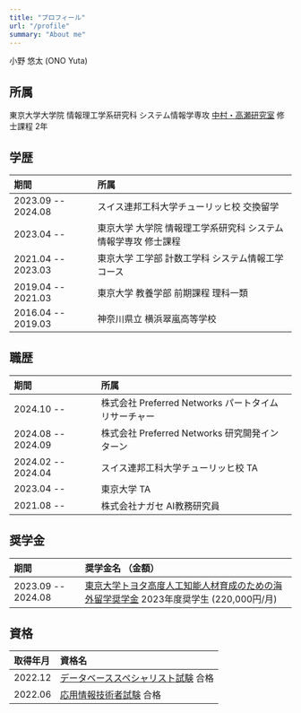 ```yaml
---
title: "プロフィール"
url: "/profile"
summary: "About me"
---
```


小野 悠太 (ONO Yuta)


## 所属

東京大学大学院 情報理工学系研究科 システム情報学専攻 [中村・高瀬研究室](http://www.hal.ipc.i.u-tokyo.ac.jp/) 修士課程 2年


## 学歴

| 期間               | 所属                                                      |
| :----------------- | :-------------------------------------------------------- |
| 2023.09 -- 2024.08 | スイス連邦工科大学チューリッヒ校 交換留学 |
| 2023.04 --         | 東京大学 大学院 情報理工学系研究科 システム情報学専攻 修士課程 |
| 2021.04 -- 2023.03 | 東京大学 工学部 計数工学科 システム情報工学コース             |
| 2019.04 -- 2021.03 | 東京大学 教養学部 前期課程 理科一類                                  |
| 2016.04 -- 2019.03 | 神奈川県立 横浜翠嵐高等学校                                 |


## 職歴

| 期間               | 所属                                                      |
| :----------------- | :-------------------------------------------------------- |
| 2024.10 --         | 株式会社 Preferred Networks パートタイムリサーチャー |
| 2024.08 -- 2024.09 | 株式会社 Preferred Networks 研究開発インターン  |
| 2024.02 -- 2024.04 | スイス連邦工科大学チューリッヒ校 TA |
| 2023.04 --         | 東京大学 TA |
| 2021.08 --         | 株式会社ナガセ AI教務研究員 |


## 奨学金

| 期間               | 奨学金名 （金額）                                                                                          |
| :----------------- | :------------------------------------------------------------------------------------------------------- |
| 2023.09 -- 2024.08 | [東京大学トヨタ高度人工知能人材育成のための海外留学奨学金](https://www.u-tokyo.ac.jp/adm/go-global/ja/scholarship-list-toyota.html) 2023年度奨学生 (220,000円/月) |


## 資格

| 取得年月 | 資格名                                                                         |
| :------ | :----------------------------------------------------------------------------- |
| 2022.12 | [データベーススペシャリスト試験](https://www.ipa.go.jp/shiken/kubun/db.html) 合格 |
| 2022.06 | [応用情報技術者試験](https://www.ipa.go.jp/shiken/kubun/ap.html) 合格            |
